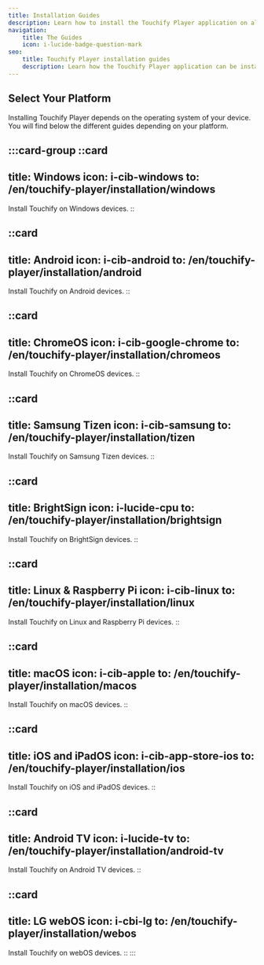 ```yaml
---
title: Installation Guides
description: Learn how to install the Touchify Player application on all your screens
navigation:
    title: The Guides
    icon: i-lucide-badge-question-mark
seo:
    title: Touchify Player installation guides
    description: Learn how the Touchify Player application can be installed on all types of screens, regardless of format or operating system
---
```


## Select Your Platform

Installing Touchify Player depends on the operating system of your device.
You will find below the different guides depending on your platform.

:::card-group
  ::card
  ---
  title: Windows
  icon: i-cib-windows
  to: /en/touchify-player/installation/windows
  ---
  Install Touchify on Windows devices.
  ::

  ::card
  ---
  title: Android
  icon: i-cib-android
  to: /en/touchify-player/installation/android
  ---
  Install Touchify on Android devices.
  ::
  
  ::card
  ---
  title: ChromeOS
  icon: i-cib-google-chrome
  to: /en/touchify-player/installation/chromeos
  ---
  Install Touchify on ChromeOS devices.
  ::
  
  ::card
  ---
  title: Samsung Tizen
  icon: i-cib-samsung
  to: /en/touchify-player/installation/tizen
  ---
  Install Touchify on Samsung Tizen devices.
  ::
  
  ::card
  ---
  title: BrightSign
  icon: i-lucide-cpu
  to: /en/touchify-player/installation/brightsign
  ---
  Install Touchify on BrightSign devices.
  ::

  ::card
  ---
  title: Linux & Raspberry Pi
  icon: i-cib-linux
  to: /en/touchify-player/installation/linux
  ---
  Install Touchify on Linux and Raspberry Pi devices.
  ::

  ::card
  ---
  title: macOS
  icon: i-cib-apple
  to: /en/touchify-player/installation/macos
  ---
  Install Touchify on macOS devices.
  ::

  ::card
  ---
  title: iOS and iPadOS
  icon: i-cib-app-store-ios
  to: /en/touchify-player/installation/ios
  ---
  Install Touchify on iOS and iPadOS devices.
  ::

  ::card
  ---
  title: Android TV
  icon: i-lucide-tv
  to: /en/touchify-player/installation/android-tv
  ---
  Install Touchify on Android TV devices.
  ::

  ::card
  ---
  title: LG webOS
  icon: i-cbi-lg
  to: /en/touchify-player/installation/webos
  ---
  Install Touchify on webOS devices.
  ::
:::
